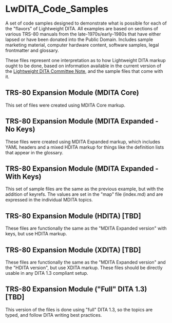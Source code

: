 # LwDITA_Code_Samples
A set of code samples designed to demonstrate what is possible for each of the "flavors" of Lightweight DITA. All examples are based on  sections of various TRS-80 manuals from the late-1970s/early-1980s that have either lapsed or have been donated into the Public Domain. Includes sample marketing material, computer hardware content, software samples, legal frontmatter and glossary.

These files represent one interpretation as to how Lightweight DITA markup ought to be done, based on information available in the current version of the [Lightweight DITA Committee Note](https://www.oasis-open.org/committees/download.php/59950/LwDITA-v1.0-cn01.pdf), and the sample files that come with it.  

## TRS-80 Expansion Module (MDITA Core)
This set of files were created using MDITA Core markup. 

## TRS-80 Expansion Module (MDITA Expanded - No Keys) 
These files were created using MDITA Expanded markup, which includes YAML headers and a mixed HDITA markup for things like the definition lists that appear in the glossary. 

## TRS-80 Expansion Module (MDITA Expanded - With Keys) 
This set of sample files are the same as the previous example, but with the addition of keyrefs. The values are set in the "map" file (index.md) and are expressed in the individual MDITA topics.

## TRS-80 Expansion Module (HDITA) [TBD]
These files are functionally the same as the "MDITA Expanded version" with keys, but use HDITA markup.

## TRS-80 Expansion Module (XDITA) [TBD]
These files are functionally the same as the "MDITA Expanded version" and the "HDITA version", but use XDITA markup. These files should be directly usable in any DITA 1.3 compliant setup.

## TRS-80 Expansion Module ("Full" DITA 1.3) [TBD]
This version of the files is done using "full" DITA 1.3, so the topics are typed, and follow DITA writing best practices.
